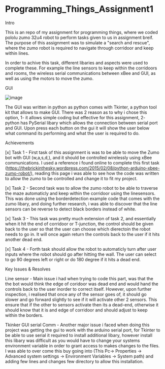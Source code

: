 # Programming_Things_Assignment1


Intro

This is an repo of my assignment for programming things, where we coded pololu zumo 32u4 robot to perform tasks given to us in assignment breif. The purpose of this assignment was to simulate a "search and rescue", where the zumo robot is required to navigate through corridoor and keep within lines.

In order to achive this task, different libaries and aspects were used to complete these. For example the line sensors to keep within the corridoors and rooms, the wireless serial communications between xBee and GUI, as well as using the motors to move the zumo.


GUI

![image](https://user-images.githubusercontent.com/72032298/155357265-f3fab9b5-14b6-46f1-898d-0562b9bfd6ac.png)

The GUI was written in python as python comes with Tkinter, a python tool kit that allows to make GUI. There was 2 reason as to why i chose this option, 1- it allows simple coding but effective for this assignment, 2- python has PySerial libary which allows the connection between serial port and GUI. Upon press each button on the gui it will show the user below what command its performing and what the user is required to do.


Achievements 

[x] Task 1 - First task of this assignment is was to be able to move the Zumo bot with GUI (w,a,s,d,), and it should be controlled wirelessly using xBee communications. I used a reference i found online to complete this first task (https://thebrickinthesky.wordpress.com/2015/02/08/python-arduino-xbee-zumo-robot/), reading this page i was able to see how the code was written to allow the zumo to be controlled and change it to fit my project.

[x] Task 2 - Second task was to allow the zumo robot to be able to traverse the maze automaticly and keep within the corridoor using the linesensors. This was done using the borderdetection example code that comes with the zumo libary, and doing further research, i was able to discover that the line sensors can be reverse to detect black borders instead of white.

[x] Task 3 - This task was pretty much extension of task 2, and essentially when it hit the end of corridoor or T-junction, the control should be given back to the user so that the user can choose which dierectoin the robot needs to go in. It will once again return the controls back to the user if it hits another dead end. 

[x] Task 4 - Forth task should allow the robot to automaticly turn after user inputs where the robot should go after hitting the wall. The user can select to go 90 degrees left or right or do 180 degree if it hits a dead end. 


Key Issues & Resolves

Line sensor - Main issue i had when trying to code this part, was that the the bot would think the edge of coridoor was dead end and would hand the controls back to the user inorder to correct itself. However, upon further inspection, i realised that once any of the sensor goes of, it should go slower and go forward slightly to see if it will activate other 2 sensors. This ensure that if the other to sensors activate then its a dead-end, otherwise it should know that it is and edge of corridoor and should adjust to keep within the borders.

Tkinker GUI serial Comm - Another major issue i faced when doing this project was getting the gui to work with the arduino serial port, for Tkinter to be able to use serial it required to install additional libary, however install this libary was difficult as you would have to change your systems environment variable in order to grant access to makes changes to the files. I was able to over come this buy going into (This Pc-> Properties -> Advanced system settings -> Environment Variables -> System path) and adding few lines and changes few directory to allow this installation. 
